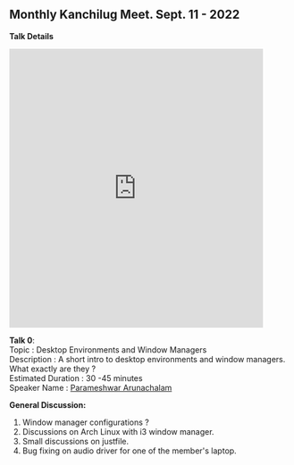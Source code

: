 ## Monthly Kanchilug Meet. Sept. 11 - 2022

**Talk Details**

<iframe style="height: 500px; width: 90%" src="https://www.youtube.com/embed/eAYDyL96L8M" title="YouTube video player" frameborder="0" allow="accelerometer; autoplay; clipboard-write; encrypted-media; gyroscope; picture-in-picture" allowfullscreen></iframe>

**Talk 0**: <br>
Topic : Desktop Environments and Window Managers <br>
Description : A short intro to desktop environments and window managers. What exactly are they ?  <br>
Estimated Duration :  30 -45 minutes <br>
Speaker Name : [Parameshwar Arunachalam](https://www.linkedin.com/in/parameshwar-arunachalam-759969199/) <br>

**General Discussion:**
1. Window manager configurations ?
2. Discussions on Arch Linux with i3 window manager.
3. Small discussions on justfile.
4. Bug fixing on audio driver for one of the member's laptop. 



